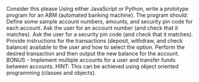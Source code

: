 Consider this please
Using either JavaScript or Python, write a prototype program for an ABM (automated banking machine).
The program should:
Define some sample account numbers, amounts, and security pin code for each account.
Ask the user for an account number (and check that it matches).
Ask the user for a security pin code (and check that it matches).
Provide instructions for the transactions (deposit, withdraw, and check balance) available to the user and how to select the option.
Perform the desired transaction and then output the new balance for the account.
BONUS - Implement multiple accounts for a user and transfer funds between accounts. HINT: This can be achieved using object oriented programming (classes and objects).